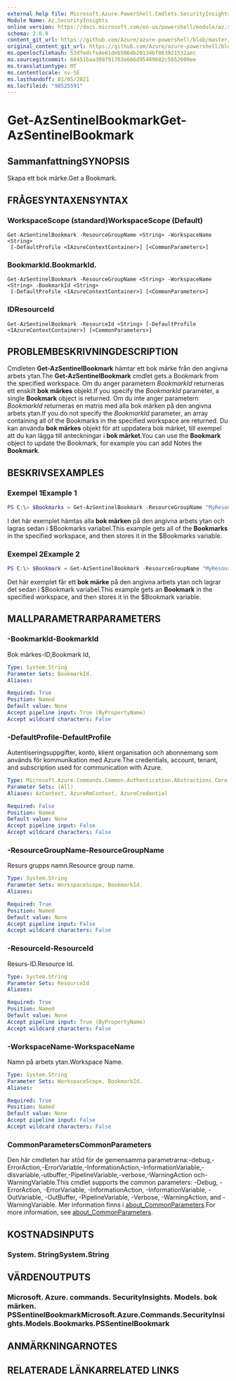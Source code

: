 ```yaml
---
external help file: Microsoft.Azure.PowerShell.Cmdlets.SecurityInsights.dll-Help.xml
Module Name: Az.SecurityInsights
online version: https://docs.microsoft.com/en-us/powershell/module/az.securityinsights/get-azsentinelbookmark
schema: 2.0.0
content_git_url: https://github.com/Azure/azure-powershell/blob/master/src/SecurityInsights/SecurityInsights/help/Get-AzSentinelBookmark.md
original_content_git_url: https://github.com/Azure/azure-powershell/blob/master/src/SecurityInsights/SecurityInsights/help/Get-AzSentinelBookmark.md
ms.openlocfilehash: 53dfedcfe4e61deb5064b20134bf063921532aec
ms.sourcegitcommit: 68451baa389791703e666d95469602c5652609ee
ms.translationtype: MT
ms.contentlocale: sv-SE
ms.lasthandoff: 01/05/2021
ms.locfileid: "98525591"
---
```

# <span data-ttu-id="045b0-101">Get-AzSentinelBookmark</span><span class="sxs-lookup"><span data-stu-id="045b0-101">Get-AzSentinelBookmark</span></span>

## <span data-ttu-id="045b0-102">Sammanfattning</span><span class="sxs-lookup"><span data-stu-id="045b0-102">SYNOPSIS</span></span>
<span data-ttu-id="045b0-103">Skapa ett bok märke.</span><span class="sxs-lookup"><span data-stu-id="045b0-103">Get a Bookmark.</span></span>

## <span data-ttu-id="045b0-104">FRÅGESYNTAXEN</span><span class="sxs-lookup"><span data-stu-id="045b0-104">SYNTAX</span></span>

### <span data-ttu-id="045b0-105">WorkspaceScope (standard)</span><span class="sxs-lookup"><span data-stu-id="045b0-105">WorkspaceScope (Default)</span></span>
```
Get-AzSentinelBookmark -ResourceGroupName <String> -WorkspaceName <String>
 [-DefaultProfile <IAzureContextContainer>] [<CommonParameters>]
```

### <span data-ttu-id="045b0-106">BookmarkId.</span><span class="sxs-lookup"><span data-stu-id="045b0-106">BookmarkId.</span></span>
```
Get-AzSentinelBookmark -ResourceGroupName <String> -WorkspaceName <String> -BookmarkId <String>
 [-DefaultProfile <IAzureContextContainer>] [<CommonParameters>]
```

### <span data-ttu-id="045b0-107">ID</span><span class="sxs-lookup"><span data-stu-id="045b0-107">ResourceId</span></span>
```
Get-AzSentinelBookmark -ResourceId <String> [-DefaultProfile <IAzureContextContainer>] [<CommonParameters>]
```

## <span data-ttu-id="045b0-108">PROBLEMBESKRIVNING</span><span class="sxs-lookup"><span data-stu-id="045b0-108">DESCRIPTION</span></span>
<span data-ttu-id="045b0-109">Cmdleten **Get-AzSentinelBookmark** hämtar ett bok märke från den angivna arbets ytan.</span><span class="sxs-lookup"><span data-stu-id="045b0-109">The **Get-AzSentinelBookmark** cmdlet gets a Bookmark from the specified workspace.</span></span>
<span data-ttu-id="045b0-110">Om du anger parametern *BookmarkId* returneras ett enskilt **bok märkes** objekt.</span><span class="sxs-lookup"><span data-stu-id="045b0-110">If you specify the *BookmarkId* parameter, a single **Bookmark** object is returned.</span></span>
<span data-ttu-id="045b0-111">Om du inte anger parametern *BookmarkId* returneras en matris med alla bok märken på den angivna arbets ytan.</span><span class="sxs-lookup"><span data-stu-id="045b0-111">If you do not specify the *BookmarkId* parameter, an array containing all of the Bookmarks in the specified workspace are returned.</span></span>
<span data-ttu-id="045b0-112">Du kan använda **bok märkes** objekt för att uppdatera bok märket, till exempel att du kan lägga till anteckningar i **bok märket**.</span><span class="sxs-lookup"><span data-stu-id="045b0-112">You can use the **Bookmark** object to update the Bookmark, for example you can add Notes the **Bookmark**.</span></span>

## <span data-ttu-id="045b0-113">BESKRIVS</span><span class="sxs-lookup"><span data-stu-id="045b0-113">EXAMPLES</span></span>

### <span data-ttu-id="045b0-114">Exempel 1</span><span class="sxs-lookup"><span data-stu-id="045b0-114">Example 1</span></span>
```powershell
PS C:\> $Bookmarks = Get-AzSentinelBookmark -ResourceGroupName "MyResourceGroup" -WorkspaceName "MyWorkspaceName"
```

<span data-ttu-id="045b0-115">I det här exemplet hämtas alla **bok märken** på den angivna arbets ytan och lagras sedan i $Bookmarks variabel.</span><span class="sxs-lookup"><span data-stu-id="045b0-115">This example gets all of the **Bookmarks** in the specified workspace, and then stores it in the $Bookmarks variable.</span></span>

### <span data-ttu-id="045b0-116">Exempel 2</span><span class="sxs-lookup"><span data-stu-id="045b0-116">Example 2</span></span>
```powershell
PS C:\> $Bookmark = Get-AzSentinelBookmark -ResourceGroupName "MyResourceGroup" -WorkspaceName "MyWorkspaceName" -BookmarkId "MyBookmarkId"
```

<span data-ttu-id="045b0-117">Det här exemplet får ett **bok märke** på den angivna arbets ytan och lagrar det sedan i $Bookmark variabel.</span><span class="sxs-lookup"><span data-stu-id="045b0-117">This example gets an **Bookmark** in the specified workspace, and then stores it in the $Bookmark variable.</span></span>

## <span data-ttu-id="045b0-118">MALLPARAMETRAR</span><span class="sxs-lookup"><span data-stu-id="045b0-118">PARAMETERS</span></span>

### <span data-ttu-id="045b0-119">-BookmarkId</span><span class="sxs-lookup"><span data-stu-id="045b0-119">-BookmarkId</span></span>
<span data-ttu-id="045b0-120">Bok märkes-ID,</span><span class="sxs-lookup"><span data-stu-id="045b0-120">Bookmark Id,</span></span>

```yaml
Type: System.String
Parameter Sets: BookmarkId.
Aliases:

Required: True
Position: Named
Default value: None
Accept pipeline input: True (ByPropertyName)
Accept wildcard characters: False
```

### <span data-ttu-id="045b0-121">-DefaultProfile</span><span class="sxs-lookup"><span data-stu-id="045b0-121">-DefaultProfile</span></span>
<span data-ttu-id="045b0-122">Autentiseringsuppgifter, konto, klient organisation och abonnemang som används för kommunikation med Azure.</span><span class="sxs-lookup"><span data-stu-id="045b0-122">The credentials, account, tenant, and subscription used for communication with Azure.</span></span>

```yaml
Type: Microsoft.Azure.Commands.Common.Authentication.Abstractions.Core.IAzureContextContainer
Parameter Sets: (All)
Aliases: AzContext, AzureRmContext, AzureCredential

Required: False
Position: Named
Default value: None
Accept pipeline input: False
Accept wildcard characters: False
```

### <span data-ttu-id="045b0-123">-ResourceGroupName</span><span class="sxs-lookup"><span data-stu-id="045b0-123">-ResourceGroupName</span></span>
<span data-ttu-id="045b0-124">Resurs grupps namn.</span><span class="sxs-lookup"><span data-stu-id="045b0-124">Resource group name.</span></span>

```yaml
Type: System.String
Parameter Sets: WorkspaceScope, BookmarkId.
Aliases:

Required: True
Position: Named
Default value: None
Accept pipeline input: False
Accept wildcard characters: False
```

### <span data-ttu-id="045b0-125">-ResourceId</span><span class="sxs-lookup"><span data-stu-id="045b0-125">-ResourceId</span></span>
<span data-ttu-id="045b0-126">Resurs-ID.</span><span class="sxs-lookup"><span data-stu-id="045b0-126">Resource Id.</span></span>

```yaml
Type: System.String
Parameter Sets: ResourceId
Aliases:

Required: True
Position: Named
Default value: None
Accept pipeline input: True (ByPropertyName)
Accept wildcard characters: False
```

### <span data-ttu-id="045b0-127">-WorkspaceName</span><span class="sxs-lookup"><span data-stu-id="045b0-127">-WorkspaceName</span></span>
<span data-ttu-id="045b0-128">Namn på arbets ytan.</span><span class="sxs-lookup"><span data-stu-id="045b0-128">Workspace Name.</span></span>

```yaml
Type: System.String
Parameter Sets: WorkspaceScope, BookmarkId.
Aliases:

Required: True
Position: Named
Default value: None
Accept pipeline input: False
Accept wildcard characters: False
```

### <span data-ttu-id="045b0-129">CommonParameters</span><span class="sxs-lookup"><span data-stu-id="045b0-129">CommonParameters</span></span>
<span data-ttu-id="045b0-130">Den här cmdleten har stöd för de gemensamma parametrarna:-debug,-ErrorAction,-ErrorVariable,-InformationAction,-InformationVariable,-disvariable,-utbuffer,-PipelineVariable,-verbose,-WarningAction och-WarningVariable.</span><span class="sxs-lookup"><span data-stu-id="045b0-130">This cmdlet supports the common parameters: -Debug, -ErrorAction, -ErrorVariable, -InformationAction, -InformationVariable, -OutVariable, -OutBuffer, -PipelineVariable, -Verbose, -WarningAction, and -WarningVariable.</span></span> <span data-ttu-id="045b0-131">Mer information finns i [about_CommonParameters](http://go.microsoft.com/fwlink/?LinkID=113216).</span><span class="sxs-lookup"><span data-stu-id="045b0-131">For more information, see [about_CommonParameters](http://go.microsoft.com/fwlink/?LinkID=113216).</span></span>

## <span data-ttu-id="045b0-132">KOSTNADS</span><span class="sxs-lookup"><span data-stu-id="045b0-132">INPUTS</span></span>

### <span data-ttu-id="045b0-133">System. String</span><span class="sxs-lookup"><span data-stu-id="045b0-133">System.String</span></span>
## <span data-ttu-id="045b0-134">VÄRDEN</span><span class="sxs-lookup"><span data-stu-id="045b0-134">OUTPUTS</span></span>

### <span data-ttu-id="045b0-135">Microsoft. Azure. commands. SecurityInsights. Models. bok märken. PSSentinelBookmark</span><span class="sxs-lookup"><span data-stu-id="045b0-135">Microsoft.Azure.Commands.SecurityInsights.Models.Bookmarks.PSSentinelBookmark</span></span>
## <span data-ttu-id="045b0-136">ANMÄRKNINGAR</span><span class="sxs-lookup"><span data-stu-id="045b0-136">NOTES</span></span>

## <span data-ttu-id="045b0-137">RELATERADE LÄNKAR</span><span class="sxs-lookup"><span data-stu-id="045b0-137">RELATED LINKS</span></span>
